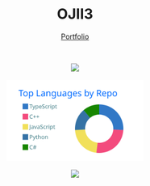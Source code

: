<h1 align="center">OJII3</h1>

<p align="center">
  <a href="https://ojii3.github.io/profile">Portfolio</a>
</p>
<br />

<p align="center">
  <img src="https://github-readme-stats.vercel.app/api?username=ojii3&show_icons=true&theme=transparent&hide_border=true">
</p>

<p align="center">
  <img height="160" src="https://raw.githubusercontent.com/OJII3/OJII3/main/profile-summary-card-output/transparent/1-repos-per-language.svg">
</p>

<p align="center" height="160">
  <img src="https://github-readme-stats.vercel.app/api/top-langs/?username=ojii3&langs_count=10&layout=compact&theme=transparent&hide_border=true">
</p>
